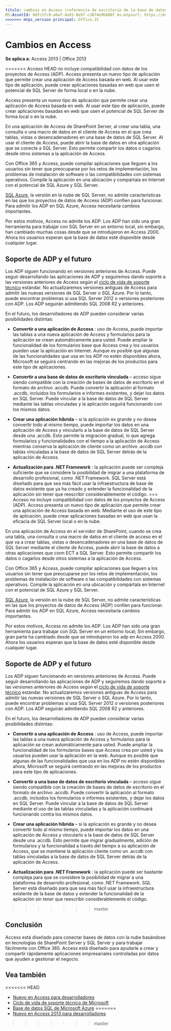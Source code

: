 ```yaml
---
título: cambios en Access (referencia de escritorio de la base de datos de Access) TOCTitle: cambios en Access <<<<<<< HEAD ms:assetid: 8dfc5fc9-a6a7-4a91-8e97-c3874e9b880f ms:mtpsurl: https://msdn.microsoft.com/library/JJ618413(v=office.15) ms:contentKeyID: ms.date 49106417: 18/09/2015 === Descripción: acceso no incluye compatibilidad con datos de los proyectos de Access (ADP). Access presenta un nuevo tipo de aplicación que permite crear una aplicación de Access basada en web.
MS:AssetId: 8dfc5fc9-a6a7-4a91-8e97-c3874e9b880f ms:mtpsurl: https://msdn.microsoft.com/library/JJ618413(v=office.15) ms:contentKeyID: ms.date 49106417: 16/10/2018
>>>>>>> mtps_version principal: Office.15
---
```


# <a name="changes-in-access"></a>Cambios en Access

**Se aplica a:** Access 2013 | Office 2013

<<<<<<< Acceso HEAD no incluye compatibilidad con datos de los proyectos de Access (ADP). Access presenta un nuevo tipo de aplicación que permite crear una aplicación de Access basada en web. Al usar este tipo de aplicación, puede crear aplicaciones basadas en web que usen el potencial de SQL Server de forma local o en la nube.

Access presenta un nuevo tipo de aplicación que permite crear una aplicación de Access basada en web. Al usar este tipo de aplicación, puede crear aplicaciones basadas en web que usen el potencial de SQL Server de forma local o en la nube.

En una aplicación de Access de SharePoint Server, al crear una tabla, una consulta o una macro de datos en el cliente de Access en el que crea tablas, vistas o desencadenadores en una base de datos de SQL Server. Al usar el cliente de Access, puede abrir la base de datos en otra aplicación que se conecte a SQL Server. Esto permite compartir los datos o cagarlos desde otros sistemas a la aplicación de Access.

Con Office 365 y Access, puede compilar aplicaciones que lleguen a los usuarios sin tener que preocuparse por los retos de implementación, los problemas de instalación de software o las compatibilidades con sistemas operativos. Compile la aplicación en una ubicación y compártala en Internet con el potencial de SQL Azure y SQL Server.

[SQL Azure](https://msdn.microsoft.com/library/azure/ee336279.aspx), la versión en la nube de SQL Server, no admite características en las que los proyectos de datos de Access (ADP) confíen para funcionar. Para admitir los ADP en SQL Azure, Access necesitaría cambios importantes.

Por estos motivos, Access no admite los ADP. Los ADP han sido una gran herramienta para trabajar con SQL Server en un entorno local, sin embargo, han cambiado muchas cosas desde que se introdujeron en Access 2000. Ahora los usuarios esperan que la base de datos esté disponible desde cualquier lugar.

## <a name="adp-support-and-the-future"></a>Soporte de ADP y el futuro

Los ADP siguen funcionando en versiones anteriores de Access. Puede seguir desarrollando las aplicaciones de ADP y seguiremos dando soporte a las versiones anteriores de Access según el [ciclo de vida de soporte técnico](https://support.microsoft.com/gp/lifeselect) estándar. No actualizaremos versiones antiguas de Access para admitir las nuevas versiones de SQL Server o SQL Azure. Por lo tanto, puede encontrar problemas si usa SQL Server 2012 o versiones posteriores con ADP. Los ADP seguirán admitiendo SQL 2008 R2 y anteriores.

En el futuro, los desarrolladores de ADP pueden considerar varias posibilidades distintas:

- **Convertir a una aplicación de Access** : uso de Access, puede importar las tablas a una nueva aplicación de Access y formularios para la aplicación se crean automáticamente para usted. Puede ampliar la funcionalidad de los formularios base que Access crea y los usuarios pueden usar la aplicación en Internet. Aunque es posible que algunas de las funcionalidades que usa en los ADP no estén disponibles ahora, Microsoft se seguirá centrando en las mejoras de los productos para este tipo de aplicaciones.

- **Convertir a una base de datos de escritorio vinculada** – acceso sigue siendo compatible con la creación de bases de datos de escritorio en el formato de archivo .accdb. Puede convertir la aplicación al formato .accdb, incluidos los formularios e informes existentes, y dejar los datos en SQL Server. Puede vincular a la base de datos de SQL Server mediante las tablas vinculadas y la aplicación seguirá funcionando con los mismos datos.

- **Crear una aplicación híbrida** – si la aplicación es grande y no desea convertir todo al mismo tiempo, puede importar los datos en una aplicación de Access y vincularlo a la base de datos de SQL Server desde una .accdb. Esto permite la migración gradual, lo que agrega formularios y funcionalidades con el tiempo a la aplicación de Access mientras conserva la aplicación de cliente como un archivo .accdb con tablas vinculadas a la base de datos de SQL Server detrás de la aplicación de Access.

- **Actualización para .NET Framework** : la aplicación puede ser compleja suficiente que se considere la posibilidad de migrar a una plataforma de desarrollo profesional, como .NET Framework. SQL Server está diseñado para que sea más fácil usar la infraestructura de base de datos existente que ya ha creado y extender la funcionalidad de la aplicación sin tener que reescribir considerablemente el código.
=== Acceso no incluye compatibilidad con datos de los proyectos de Access (ADP). Access presenta un nuevo tipo de aplicación que permite crear una aplicación de Access basada en web. Mediante el uso de este tipo de aplicación, puede crear aplicaciones basadas en web que usan la eficacia de SQL Server local o en la nube.

En una aplicación de Access en el servidor de SharePoint, cuando se crea una tabla, una consulta o una macro de datos en el cliente de acceso en el que va a crear tablas, vistas o desencadenadores en una base de datos de SQL Server mediante el cliente de Access, puede abrir la base de datos a otras aplicaciones que conn ECT a SQL Server. Esto permite compartir los datos o cagarlos desde otros sistemas a la aplicación de Access.

Con Office 365 y Access, puede compilar aplicaciones que lleguen a los usuarios sin tener que preocuparse por los retos de implementación, los problemas de instalación de software o las compatibilidades con sistemas operativos. Compile la aplicación en una ubicación y compártala en Internet con el potencial de SQL Azure y SQL Server.

[SQL Azure](https://docs.microsoft.com/azure/sql-database/sql-database-technical-overview), la versión en la nube de SQL Server, no admite características en las que los proyectos de datos de Access (ADP) confíen para funcionar. Para admitir los ADP en SQL Azure, Access necesitaría cambios importantes.

Por estos motivos, Access no admite los ADP. Los ADP han sido una gran herramienta para trabajar con SQL Server en un entorno local; Sin embargo, gran parte ha cambiado desde que se introdujeron los adp en Access 2000. Ahora los usuarios esperan que la base de datos esté disponible desde cualquier lugar.

## <a name="adp-support-and-the-future"></a>Soporte de ADP y el futuro

Los ADP siguen funcionando en versiones anteriores de Access. Puede seguir desarrollando las aplicaciones de ADP y seguiremos dando soporte a las versiones anteriores de Access según el [ciclo de vida de soporte técnico](https://support.microsoft.com/lifecycle/search) estándar. No actualizaremos versiones antiguas de Access para admitir las nuevas versiones de SQL Server o SQL Azure. Por lo tanto, puede encontrar problemas si usa SQL Server 2012 o versiones posteriores con ADP. Los ADP seguirán admitiendo SQL 2008 R2 y anteriores.

En el futuro, los desarrolladores de ADP pueden considerar varias posibilidades distintas:

- **Convertir a una aplicación de Access** : uso de Access, puede importar las tablas a una nueva aplicación de Access y formularios para la aplicación se crean automáticamente para usted. Puede ampliar la funcionalidad de los formularios bases que Access crea por usted y los usuarios pueden usar la aplicación en la web. Aunque es posible que algunas de las funcionalidades que usa en los ADP no estén disponibles ahora, Microsoft se seguirá centrando en las mejoras de los productos para este tipo de aplicaciones.

- **Convertir a una base de datos de escritorio vinculada** – acceso sigue siendo compatible con la creación de bases de datos de escritorio en el formato de archivo .accdb. Puede convertir la aplicación al formato .accdb, incluidos los formularios e informes existentes, y dejar los datos en SQL Server. Puede vincular a la base de datos de SQL Server mediante el uso de las tablas vinculadas y la aplicación continuará funcionando contra los mismos datos.

- **Crear una aplicación híbrida** – si la aplicación es grande y no desea convertir todo al mismo tiempo, puede importar los datos en una aplicación de Access y vincularlo a la base de datos de SQL Server desde una .accdb. Esto permite que migrar gradualmente, adición de formularios y la funcionalidad a través del tiempo a su aplicación de Access, que se mantiene la aplicación cliente como un .accdb con tablas vinculadas a la base de datos de SQL Server detrás de la aplicación de Access.

- **Actualización para .NET Framework** : la aplicación puede ser bastante compleja para que se considere la posibilidad de migrar a una plataforma de desarrollo profesional, como .NET Framework. SQL Server está diseñado para que sea más fácil usar la infraestructura existente de la base de datos y extender la funcionalidad de la aplicación sin tener que reescribir considerablemente el código.
>>>>>>> master

## <a name="conclusion"></a>Conclusión

Access está diseñado para conectar bases de datos con la nube basándose en tecnologías de SharePoint Server y SQL Server y para trabajar fácilmente con Office 365. Access está diseñado para ayudarle a crear y compartir rápidamente aplicaciones empresariales controladas por datos que ayuden a gestionar el negocio.

## <a name="see-also"></a>Vea también

<<<<<<< HEAD
- [Nuevo en Access para desarrolladores](https://msdn.microsoft.com/library/jj250134\(v=office.15\))
- [Ciclo de vida de soporte técnico de Microsoft](https://support.microsoft.com/lifecycle/)
- [Base de datos SQL de Microsoft Azure](https://msdn.microsoft.com/library/azure/ee336279.aspx)
=======
- [Nuevo en Access 2013 para desarrolladores](https://docs.microsoft.com/office/vba/access/concepts/miscellaneous/new-in-access-for-developers)

>>>>>>> master

